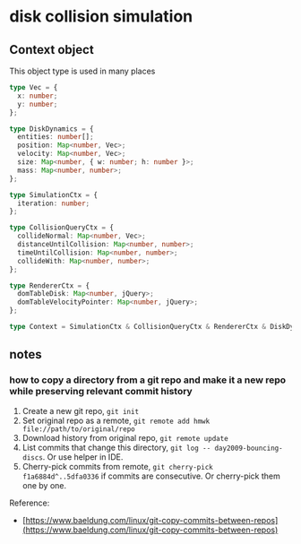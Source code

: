 # disk collision simulation

## Context object

This object type is used in many places

```ts
type Vec = {
  x: number;
  y: number;
};

type DiskDynamics = {
  entities: number[];
  position: Map<number, Vec>;
  velocity: Map<number, Vec>;
  size: Map<number, { w: number; h: number }>;
  mass: Map<number, number>;
};

type SimulationCtx = {
  iteration: number;
};

type CollisionQueryCtx = {
  collideNormal: Map<number, Vec>;
  distanceUntilCollision: Map<number, number>;
  timeUntilCollision: Map<number, number>;
  collideWith: Map<number, number>;
};

type RendererCtx = {
  domTableDisk: Map<number, jQuery>;
  domTableVelocityPointer: Map<number, jQuery>;
};

type Context = SimulationCtx & CollisionQueryCtx & RendererCtx & DiskDynamics;
```

## notes

### how to copy a directory from a git repo and make it a new repo while preserving relevant commit history

1. Create a new git repo, `git init`
2. Set original repo as a remote, `git remote add hmwk file://path/to/original/repo`
3. Download history from original repo, `git remote update`
4. List commits that change this directory, `git log -- day2009-bouncing-discs`. Or use helper in IDE.
5. Cherry-pick commits from remote, `git cherry-pick f1a6884d^..5dfa0336` if commits are consecutive. Or cherry-pick them one by one.

Reference: 
- [https://www.baeldung.com/linux/git-copy-commits-between-repos](https://www.baeldung.com/linux/git-copy-commits-between-repos)